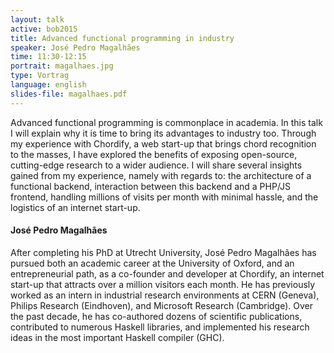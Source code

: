 ```yaml
---
layout: talk
active: bob2015
title: Advanced functional programming in industry
speaker: José Pedro Magalhães
time: 11:30-12:15
portrait: magalhaes.jpg
type: Vortrag
language: english
slides-file: magalhaes.pdf
---
```


Advanced functional programming is commonplace in academia. In this
talk I will explain why it is time to bring its advantages to industry
too. Through my experience with Chordify, a web start-up that brings
chord recognition to the masses, I have explored the benefits of
exposing open-source, cutting-edge research to a wider audience. I
will share several insights gained from my experience, namely with
regards to: the architecture of a functional backend, interaction
between this backend and a PHP/JS frontend, handling millions of
visits per month with minimal hassle, and the logistics of an internet
start-up.

#### José Pedro Magalhães

After completing his PhD at Utrecht University, José Pedro Magalhães
has pursued both an academic career at the University of Oxford, and
an entrepreneurial path, as a co-founder and developer at Chordify, an
internet start-up that attracts over a million visitors each month.
He has previously worked as an intern in industrial research
environments at CERN (Geneva), Philips Research (Eindhoven), and
Microsoft Research (Cambridge).  Over the past decade, he has
co-authored dozens of scientific publications, contributed to numerous
Haskell libraries, and implemented his research ideas in the most
important Haskell compiler (GHC).

